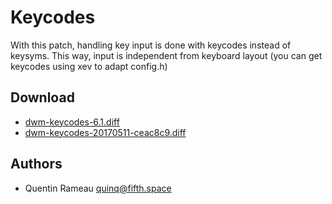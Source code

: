 Keycodes
========
With this patch, handling key input is done with keycodes instead of keysyms.
This way, input is independent from keyboard layout (you can get keycodes using
xev to adapt config.h)

Download
--------
* [dwm-keycodes-6.1.diff](dwm-keycodes-6.1.diff)
* [dwm-keycodes-20170511-ceac8c9.diff](dwm-keycodes-20170511-ceac8c9.diff)

Authors
-------
* Quentin Rameau <quinq@fifth.space>
